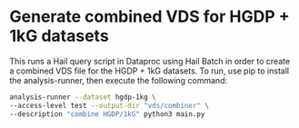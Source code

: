 # Generate combined VDS for HGDP + 1kG datasets

This runs a Hail query script in Dataproc using Hail Batch in order to create a combined VDS file for the HGDP + 1kG datasets. To run, use pip to install the analysis-runner, then execute the following command:

```sh
analysis-runner --dataset hgdp-1kg \
--access-level test --output-dir "vds/combiner" \
--description "combine HGDP/1kG" python3 main.py
```
